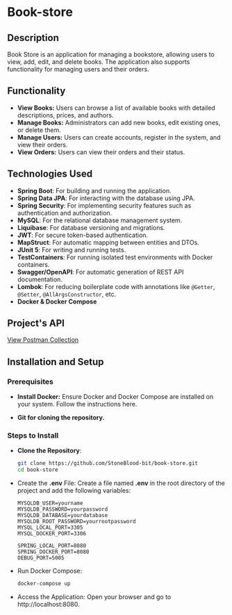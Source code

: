 # Book-store

## Description

Book Store is an application for managing a bookstore,
allowing users to view, add, edit, and delete books. 
The application also supports functionality for managing users and their orders.

## Functionality
- **View Books:** Users can browse a list of available books with detailed descriptions, prices, and authors.  
- **Manage Books:** Administrators can add new books, edit existing ones, or delete them.  
- **Manage Users:** Users can create accounts, register in the system, and view their orders.  
- **View Orders:** Users can view their orders and their status.

## Technologies Used

- **Spring Boot**: For building and running the application.
- **Spring Data JPA**: For interacting with the database using JPA.
- **Spring Security**: For implementing security features such as authentication and authorization.
- **MySQL**: For the relational database management system.
- **Liquibase**: For database versioning and migrations.
- **JWT**: For secure token-based authentication.
- **MapStruct**: For automatic mapping between entities and DTOs.
- **JUnit 5**: For writing and running tests.
- **TestContainers**: For running isolated test environments with Docker containers.
- **Swagger/OpenAPI**: For automatic generation of REST API documentation.
- **Lombok**: For reducing boilerplate code with annotations like `@Getter`, `@Setter`, `@AllArgsConstructor`, etc.
- **Docker & Docker Compose**

## Project's API
[View Postman Collection](https://planetary-robot-110333.postman.co/workspace/New-Team-Workspace~46449146-b028-4eca-8cfa-e24a2eb681d2/collection/40055606-66feecc3-cd7d-4096-ac1d-94da64da0a5d?action=share&creator=40055606)

## Installation and Setup

### Prerequisites

- **Install Docker:** Ensure Docker and Docker Compose are installed on your system. Follow the instructions here.

- **Git for cloning the repository.**

### Steps to Install

- **Clone the Repository**:
   ```bash
   git clone https://github.com/StoneBlood-bit/book-store.git
   cd book-store
- Create the **.env** File: Create a file named **.env** in the root directory of the project and add the following variables:
   ```dotenv
  MYSQLDB_USER=yourname
  MYSQLDB_PASSWORD=yourpassword
  MYSQLDB_DATABASE=yourdatabase
  MYSQLDB_ROOT_PASSWORD=yourrootpassword
  MYSQL_LOCAL_PORT=3305
  MYSQL_DOCKER_PORT=3306

  SPRING_LOCAL_PORT=8080
  SPRING_DOCKER_PORT=8080
  DEBUG_PORT=5005
- Run Docker Compose:
   ```bash
  docker-compose up
- Access the Application: Open your browser and go to http://localhost:8080.